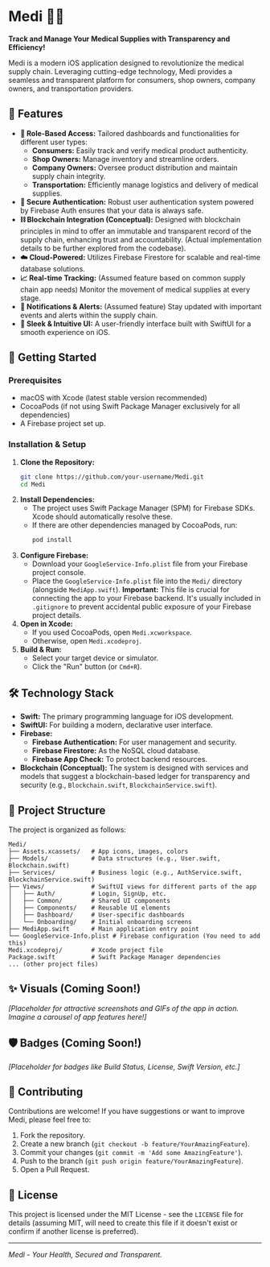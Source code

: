 # Medi 📱✨

**Track and Manage Your Medical Supplies with Transparency and Efficiency!**

Medi is a modern iOS application designed to revolutionize the medical supply chain. Leveraging cutting-edge technology, Medi provides a seamless and transparent platform for consumers, shop owners, company owners, and transportation providers.

## 🌟 Features

*   **👤 Role-Based Access:** Tailored dashboards and functionalities for different user types:
    *   **Consumers:** Easily track and verify medical product authenticity.
    *   **Shop Owners:** Manage inventory and streamline orders.
    *   **Company Owners:** Oversee product distribution and maintain supply chain integrity.
    *   **Transportation:** Efficiently manage logistics and delivery of medical supplies.
*   **🔐 Secure Authentication:** Robust user authentication system powered by Firebase Auth ensures that your data is always safe.
*   **⛓️ Blockchain Integration (Conceptual):** Designed with blockchain principles in mind to offer an immutable and transparent record of the supply chain, enhancing trust and accountability. (Actual implementation details to be further explored from the codebase).
*   **☁️ Cloud-Powered:** Utilizes Firebase Firestore for scalable and real-time database solutions.
*   **📈 Real-time Tracking:** (Assumed feature based on common supply chain app needs) Monitor the movement of medical supplies at every stage.
*   **🔔 Notifications & Alerts:** (Assumed feature) Stay updated with important events and alerts within the supply chain.
*   **🎨 Sleek & Intuitive UI:** A user-friendly interface built with SwiftUI for a smooth experience on iOS.

## 🚀 Getting Started

### Prerequisites

*   macOS with Xcode (latest stable version recommended)
*   CocoaPods (if not using Swift Package Manager exclusively for all dependencies)
*   A Firebase project set up.

### Installation & Setup

1.  **Clone the Repository:**
    ```bash
    git clone https://github.com/your-username/Medi.git
    cd Medi
    ```
2.  **Install Dependencies:**
    *   The project uses Swift Package Manager (SPM) for Firebase SDKs. Xcode should automatically resolve these.
    *   If there are other dependencies managed by CocoaPods, run:
        ```bash
        pod install
        ```
3.  **Configure Firebase:**
    *   Download your `GoogleService-Info.plist` file from your Firebase project console.
    *   Place the `GoogleService-Info.plist` file into the `Medi/` directory (alongside `MediApp.swift`). **Important:** This file is crucial for connecting the app to your Firebase backend. It's usually included in `.gitignore` to prevent accidental public exposure of your Firebase project details.
4.  **Open in Xcode:**
    *   If you used CocoaPods, open `Medi.xcworkspace`.
    *   Otherwise, open `Medi.xcodeproj`.
5.  **Build & Run:**
    *   Select your target device or simulator.
    *   Click the "Run" button (or `Cmd+R`).

## 🛠️ Technology Stack

*   **Swift:** The primary programming language for iOS development.
*   **SwiftUI:** For building a modern, declarative user interface.
*   **Firebase:**
    *   **Firebase Authentication:** For user management and security.
    *   **Firebase Firestore:** As the NoSQL cloud database.
    *   **Firebase App Check:** To protect backend resources.
*   **Blockchain (Conceptual):** The system is designed with services and models that suggest a blockchain-based ledger for transparency and security (e.g., `Blockchain.swift`, `BlockchainService.swift`).

## 📂 Project Structure

The project is organized as follows:

```
Medi/
├── Assets.xcassets/   # App icons, images, colors
├── Models/            # Data structures (e.g., User.swift, Blockchain.swift)
├── Services/          # Business logic (e.g., AuthService.swift, BlockchainService.swift)
├── Views/             # SwiftUI views for different parts of the app
│   ├── Auth/          # Login, SignUp, etc.
│   ├── Common/        # Shared UI components
│   ├── Components/    # Reusable UI elements
│   ├── Dashboard/     # User-specific dashboards
│   └── Onboarding/    # Initial onboarding screens
├── MediApp.swift      # Main application entry point
└── GoogleService-Info.plist # Firebase configuration (You need to add this)
Medi.xcodeproj/        # Xcode project file
Package.swift          # Swift Package Manager dependencies
... (other project files)
```

## ✨ Visuals (Coming Soon!)

*[Placeholder for attractive screenshots and GIFs of the app in action. Imagine a carousel of app features here!]*

## 🛡️ Badges (Coming Soon!)

*[Placeholder for badges like Build Status, License, Swift Version, etc.]*

## 🤝 Contributing

Contributions are welcome! If you have suggestions or want to improve Medi, please feel free to:

1.  Fork the repository.
2.  Create a new branch (`git checkout -b feature/YourAmazingFeature`).
3.  Commit your changes (`git commit -m 'Add some AmazingFeature'`).
4.  Push to the branch (`git push origin feature/YourAmazingFeature`).
5.  Open a Pull Request.

## 📄 License

This project is licensed under the MIT License - see the `LICENSE` file for details (assuming MIT, will need to create this file if it doesn't exist or confirm if another license is preferred).

---

_Medi - Your Health, Secured and Transparent._
